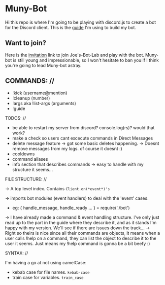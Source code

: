 # Muny-Bot


Hi this repo is where I'm going to be playing with discord.js to create a bot for the Discord client. This is the [guide](https://discordjs.guide/#/) I'm using to build my bot.

## Want to join?

Here is the [invitation](https://discord.gg/QBbjjF) link to join Joe's-Bot-Lab and play with the bot. Muny-bot is still young and impressionable, so I won't hesitate to ban you if I think you're going to lead Muny-bot astray.

## COMMANDS: //

  - !kick (username@mention)
  - !cleanup (number)
  - !args aka !list-args (arguments)
  - !guide

TODOS: //
* be able to restart my server from discord? console.log(rs)? would that work?
* make a check so users cant excecute commands in Direct Messages
* delete message feature
  -> got some basic deletes happening.
  -> Doesnt remove messages from my logs. of course it doesnt :)
* cooldowns
* command aliases
* info section that describes commands
  -> easy to handle with my structure it seems...

FILE STRUCTURE: //


  -> A top level index. Contains `Client.on(*event*)'s`

  -> imports bot modules (event handlers) to deal with the 'event' cases.
  - eg: { handle_message, handle_ready ... } = require('./bot')

  -> I have already made a command & event handling structure. I've only just read up to the part in the guide where they describe it, and as it stands I'm happy with my version. We'll see if there are issues down the track...
    -> Right so theirs is nice since all their commands are objects, it means when a user calls !help on a command, they can list the object to describe it to the user it seems.
    Just means my !help command is gonna be a bit beefy :)

SYNTAX: //

I'm having a go at not using camelCase:
  - kebab case for file names. `kebab-case`
  - train case for variables. `train_case`
